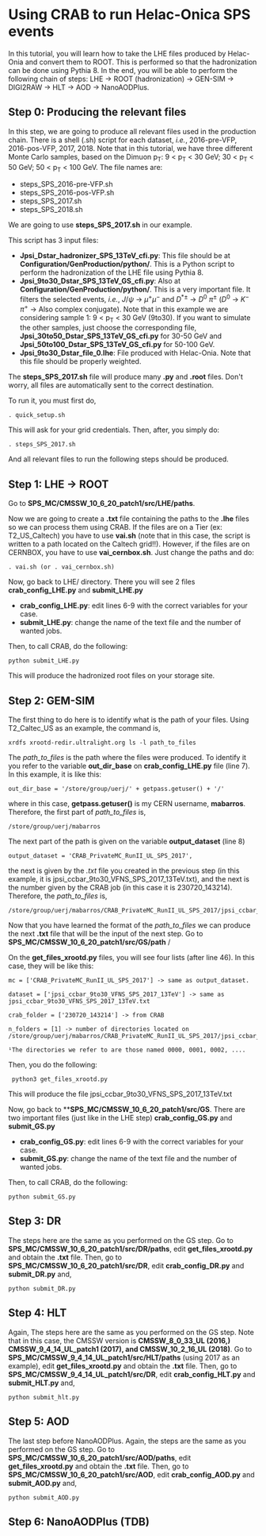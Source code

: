 # Using CRAB to run Helac-Onica SPS events

In this tutorial, you will learn how to take the LHE files produced by Helac-Onia and convert them to ROOT. This is performed so that the hadronization can be done using Pythia 8. In the end, you will be able to perform the following chain of steps: LHE -> ROOT (hadronization) -> GEN-SIM -> DIGI2RAW -> HLT -> AOD -> NanoAODPlus.

## Step 0: Producing the relevant files

In this step, we are going to produce all relevant files used in the production chain. There is a shell (.sh) script for each dataset, <i>i.e.</i>, 2016-pre-VFP, 2016-pos-VFP, 2017, 2018. Note that in this tutorial, we have three different Monte Carlo samples, based on the Dimuon p<sub>T</sub>: 9 < p<sub>T</sub> < 30 GeV; 30 < p<sub>T</sub> < 50 GeV; 50 < p<sub>T</sub> < 100 GeV. The file names are:

* steps_SPS_2016-pre-VFP.sh
* steps_SPS_2016-pos-VFP.sh
* steps_SPS_2017.sh
* steps_SPS_2018.sh

We are going to use **steps_SPS_2017.sh** in our example.

This script has 3 input files:

* **Jpsi_Dstar_hadronizer_SPS_13TeV_cfi.py**: This file should be at **Configuration/GenProduction/python/**. This is a Python script to perform the hadronization of the LHE file using Pythia 8.
* **Jpsi_9to30_Dstar_SPS_13TeV_GS_cfi.py**: Also at **Configuration/GenProduction/python/**. This is a very important file. It filters the selected events, <i>i.e.</i>, $J/\psi$ $\rightarrow$ $\mu^+\mu^-$ and $D^{*\pm}$ $\rightarrow$ $D^0$ $\pi^\pm$ ($D^0$ $\rightarrow$ $K^-$ $\pi^+$ -> Also complex conjugate). Note that in this example we are considering sample 1: 9 < p<sub>T</sub> < 30 GeV (9to30). If you want to simulate the other samples, just choose the corresponding file, **Jpsi_30to50_Dstar_SPS_13TeV_GS_cfi.py** for 30-50 GeV and **Jpsi_50to100_Dstar_SPS_13TeV_GS_cfi.py** for 50-100 GeV.
* **Jpsi_9to30_Dstar_file_0.lhe**: File produced with Helac-Onia. Note that this file should be properly weighted.

The **steps_SPS_2017.sh** file will produce many **.py** and **.root** files. Don't worry, all files are automatically sent to the correct destination.

To run it, you must first do,

```
. quick_setup.sh
```
This will ask for your grid credentials. Then, after, you simply do:

```
. steps_SPS_2017.sh
```
And all relevant files to run the following steps should be produced.

## Step 1: LHE -> ROOT

Go to **SPS_MC/CMSSW_10_6_20_patch1/src/LHE/paths**. 

Now we are going to create a **.txt** file containing the paths to the **.lhe** files so we can process them using CRAB. If the files are on a Tier (ex: T2_US_Caltech) you have to use **vai.sh** (note that in this case, the script is written to a path located on the Caltech grid!!). However, if the files are on CERNBOX, you have to use **vai_cernbox.sh**. Just change the paths and do:

```
. vai.sh (or . vai_cernbox.sh)
```
Now, go back to LHE/ directory. There you will see 2 files **crab_config_LHE.py** and **submit_LHE.py**

* **crab_config_LHE.py**: edit lines 6-9 with the correct variables for your case.
* **submit_LHE.py**: change the name of the text file and the number of wanted jobs.

Then, to call CRAB, do the following:

```
python submit_LHE.py
```
This will produce the hadronized root files on your storage site.

## Step 2: GEM-SIM

The first thing to do here is to identify what is the path of your files. Using T2_Caltec_US as an example, the command is,

```
xrdfs xrootd-redir.ultralight.org ls -l path_to_files
```
The <i>path_to_files</i> is the path where the files were produced. To identify it you refer to the variable **out_dir_base** on **crab_config_LHE.py** file (line 7). In this example, it is like this:

```
out_dir_base = '/store/group/uerj/' + getpass.getuser() + '/'
```
where in this case, **getpass.getuser()** is my CERN username, **mabarros**. Therefore, the first part of <i>path_to_files</i> is,

```
/store/group/uerj/mabarros
```
The next part of the path is given on the variable **output_dataset** (line 8)

```
output_dataset = 'CRAB_PrivateMC_RunII_UL_SPS_2017',
```
the next is given by the *.txt* file you created in the previous step (in this example, it is jpsi_ccbar_9to30_VFNS_SPS_2017_13TeV.txt), and the next is the number given by the CRAB job (in this case it is 230720_143214). Therefore, the <i>path_to_files</i> is, 

```
/store/group/uerj/mabarros/CRAB_PrivateMC_RunII_UL_SPS_2017/jpsi_ccbar_9to30_VFNS_SPS_2017_13TeV/230720_143214
```
Now that you have learned the format of the <i>path_to_files</i> we can produce the next **.txt** file that will be the input of the next step. Go to **SPS_MC/CMSSW_10_6_20_patch1/src/GS/path**
/

On the **get_files_xrootd.py** files, you will see four lists (after line 46). In this case, they will be like this:

```
mc = ['CRAB_PrivateMC_RunII_UL_SPS_2017'] -> same as output_dataset.
    
dataset = ['jpsi_ccbar_9to30_VFNS_SPS_2017_13TeV'] -> same as jpsi_ccbar_9to30_VFNS_SPS_2017_13TeV.txt

crab_folder = ['230720_143214'] -> from CRAB  

n_folders = [1] -> number of directories located on /store/group/uerj/mabarros/CRAB_PrivateMC_RunII_UL_SPS_2017/jpsi_ccbar_9to30_VFNS_SPS_2017_13TeV/230720_143214¹

¹The directories we refer to are those named 0000, 0001, 0002, ....

```
Then, you do the following:

```
 python3 get_files_xrootd.py
```

This will produce the file jpsi_ccbar_9to30_VFNS_SPS_2017_13TeV.txt

Now, go back to ****SPS_MC/CMSSW_10_6_20_patch1/src/GS**. There are two important files (just like in the LHE step) **crab_config_GS.py** and **submit_GS.py**

* **crab_config_GS.py**: edit lines 6-9 with the correct variables for your case.
* **submit_GS.py**: change the name of the text file and the number of wanted jobs.

Then, to call CRAB, do the following:

```
python submit_GS.py
```

## Step 3: DR

The steps here are the same as you performed on the GS step. Go to **SPS_MC/CMSSW_10_6_20_patch1/src/DR/paths**, edit **get_files_xrootd.py** and obtain the **.txt** file. Then, go to **SPS_MC/CMSSW_10_6_20_patch1/src/DR**, edit **crab_config_DR.py** and **submit_DR.py** and,

```
python submit_DR.py
```

## Step 4: HLT

Again, The steps here are the same as you performed on the GS step. Note that in this case, the CMSSW version is **CMSSW_8_0_33_UL (2016,)  CMSSW_9_4_14_UL_patch1 (2017), and CMSSW_10_2_16_UL (2018)**. Go to **SPS_MC/CMSSW_9_4_14_UL_patch1/src/HLT/paths** (using 2017 as an example), edit **get_files_xrootd.py** and obtain the **.txt** file. Then, go to **SPS_MC/CMSSW_9_4_14_UL_patch1/src/DR**, edit **crab_config_HLT.py** and **submit_HLT.py** and,

```
python submit_hlt.py
```

## Step 5: AOD

The last step before NanoAODPlus. Again, the steps are the same as you performed on the GS step. Go to **SPS_MC/CMSSW_10_6_20_patch1/src/AOD/paths**, edit **get_files_xrootd.py** and obtain the **.txt** file. Then, go to **SPS_MC/CMSSW_10_6_20_patch1/src/AOD**, edit **crab_config_AOD.py** and **submit_AOD.py** and,

```
python submit_AOD.py
```

## Step 6: NanoAODPlus (TDB)
